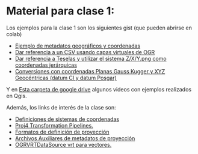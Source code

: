 # Material para clase 1:

Los ejemplos para la clase 1 son los siguientes gist (que pueden abrirse en colab)

- [Ejemplo de metadatos geográficos y coordenadas](https://gist.github.com/jjclavijo/962851f948382b9f54436c6e2a3bae07)
- [Dar referencia a un CSV usando capas virtuales de OGR](https://gist.github.com/jjclavijo/a58844143c6b94ee584438c9f79c7284#file-csv-y-vrt-ipynb)
- [Dar referencia a Teselas y utilizar el sistema Z/X/Y.png como coordenadas jerárquicas](https://gist.github.com/jjclavijo/2068510ecece50e3350bbdf4a1b2b90c#file-teselas-xyz-ipynb)
- [Conversiones con coordenadas Planas Gauss Kugger y XYZ Geocéntricas (datum CI y datum Posgar)](https://gist.github.com/jjclavijo/8b71741421843a6753492977660e3e78)

Y en [Esta carpeta de google drive](https://drive.google.com/drive/folders/15HyN9PdCl4xZq7oOE4hSsOrDru9s5q0i?usp=sharing)
algunos videos con ejemplos realizados en Qgis.

Además, los links de interés de la clase son:

- [Definiciones de sistemas de coordenadas](zettel/20211017082428)
- [Proj4 Transformation Pipelines.](zettel/20211007161847)
- [Formatos de definición de proyección](zettel/20211017083200)
- [Archivos Auxiliares de metadatos de proyección](zettel/20211007182700)
- [OGRVRTDataSource vrt para vectores.](zettel/20211016163559)
